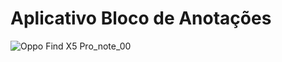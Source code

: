 # Aplicativo Bloco de Anotações
![Oppo Find X5 Pro_note_00](https://user-images.githubusercontent.com/72363971/221581614-9abd3774-3935-4292-ba37-629110223e1c.png)

